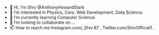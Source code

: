 - 👋 Hi, I’m Shiv @AnthonyHowardStark
- 👀 I’m interested in Physics, Cars, Web Development, Data Science. 
- 🌱 I’m currently learning Computer Science.
- 💞️ I’m looking to collaborate on ...
- 📫 How to reach me Instagram.com/_Shiv.87 , Twitter.com/ShivOfficial1 .

<!---
AnthonyHowardStark/AnthonyHowardStark is a ✨ special ✨ repository because its `README.md` (this file) appears on your GitHub profile.
You can click the Preview link to take a look at your changes.
--->
